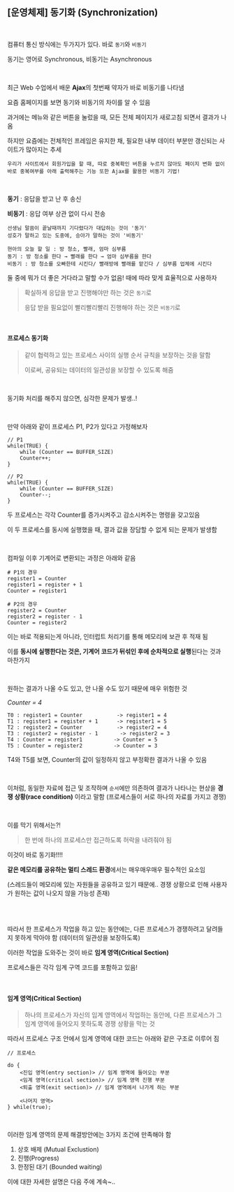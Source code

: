 ## [운영체제] 동기화 (Synchronization)

<br/>

컴퓨터 통신 방식에는 두가지가 있다. 바로 `동기`와 `비동기`

동기는 영어로 Synchronous, 비동기는 Asynchronous

<br/>

최근 Web 수업에서 배운 **Ajax**의 첫번째 약자가 바로 비동기를 나타냄

요즘 홈페이지를 보면 동기와 비동기의 차이를 알 수 있음

과거에는 메뉴와 같은 버튼을 눌렀을 때, 모든 전체 페이지가 새로고침 되면서 결과가 나옴

하지만 요즘에는 전체적인 프레임은 유지한 채, 필요한 내부 데이터 부분만 갱신되는 사이트가 많아지는 추세

```
우리가 사이트에서 회원가입을 할 때, 따로 중복확인 버튼을 누르지 않아도 페이지 변화 없이 바로 중복여부를 아래 출력해주는 기능 또한 Ajax를 활용한 비동기 기법!
```

<br/>

**동기** : 응답을 받고 난 후 송신

**비동기** : 응답 여부 상관 없이 다시 전송

```
선생님 말씀이 끝날때까지 기다렸다가 대답하는 것이 '동기'
성호가 말하고 있는 도중에, 승아가 말하는 것이 '비동기' 
```

```
현아의 오늘 할 일 : 방 청소, 빨래, 엄마 심부름
동기 : 방 청소를 한다 → 빨래를 한다 → 엄마 심부름을 한다
비동기 : 방 청소를 오빠한테 시킨다/ 빨래방에 빨래를 맡긴다 / 심부름 업체에 시킨다
```



둘 중에 뭐가 더 좋은 거다라고 말할 수가 없음! 때에 따라 맞게 효율적으로 사용하자 

> 확실하게 응답을 받고 진행해야만 하는 것은 `동기`로
>
> 응답 받을 필요없이 빨리빨리빨리 진행해야 하는 것은 `비동기`로

<br/>

#### 프로세스 동기화

> 같이 협력하고 있는 프로세스 사이의 실행 순서 규칙을 보장하는 것을 말함
>
> 이로써, 공유되는 데이터의 일관성을 보장할 수 있도록 해줌

<br/>

동기화 처리를 해주지 않으면, 심각한 문제가 발생..!

<br/>

만약 아래와 같이 프로세스 P1, P2가 있다고 가정해보자

```
// P1
while(TRUE) {
    while (Counter == BUFFER_SIZE)
    Counter++;
}
```

```
// P2
while(TRUE) {
    while (Counter == BUFFER_SIZE)
    Counter--;
}
```

두 프로세스는 각각 Counter를 증가시켜주고 감소시켜주는 명령을 갖고있음

이 두 프로세스를 동시에 실행했을 때, 결과 값을 장담할 수 없게 되는 문제가 발생함

<br/>

컴파일 이후 기계어로 변환되는 과정은 아래와 같음

```
# P1의 경우
register1 = Counter
register1 = register + 1
Counter = register1

# P2의 경우
register2 = Counter
register2 = register - 1
Counter = register2
```

이는 바로 적용되는게 아니라, 인터럽트 처리기를 통해 메모리에 보관 후 적재 됨

이를 **동시에 실행한다는 것은, 기계어 코드가 뒤섞인 후에 순차적으로 실행**된다는 것과 마찬가지

<br/>

원하는 결과가 나올 수도 있고, 안 나올 수도 있기 때문에 매우 위험한 것

*Counter = 4*

```
T0 : register1 = Counter           -> register1 = 4
T1 : register1 = register + 1      -> register1 = 5
T2 : register2 = Counter           -> register2 = 4
T3 : register2 = register - 1       -> register2 = 3
T4 : Counter = register1          -> Counter = 5   
T5 : Counter = register2          -> Counter = 3  
```

T4와 T5를 보면, Counter의 값이 일정하지 않고 부정확한 결과가 나올 수 있음

<br/>

이처럼, 동일한 자료에 접근 및 조작하며 `순서`에만 의존하여 결과가 나타나는 현상을 **경쟁 상황(race condition)** 이라고 말함 (프로세스들이 서로 하나의 자료를 가지고 경쟁)

<br/>

이를 막기 위해서는?!

> 한 번에 하나의 프로세스만 접근하도록 허락을 내려줘야 됨

이것이 바로 동기화!!!!

**같은 메모리를 공유하는 멀티 스레드 환경**에서는 매우매우매우 필수적인 요소임

(스레드들이 메모리에 있는 자원들을 공유하고 있기 때문에.. 경쟁 상황으로 인해 사용자가 원하는 값이 나오지 않을 가능성 존재)

<br/>

<br/>

따라서 한 프로세스가 작업을 하고 있는 동안에는, 다른 프로세스가 경쟁하려고 달려들지 못하게 막아야 함 (데이터의 일관성을 보장하도록)

이러한 작업을 도와주는 것이 바로 **임계 영역(Critical Section)**

프로세스들은 각각 임계 구역 코드를 포함하고 있음!

<br/>

#### 임계 영역(Critical Section)

> 하나의 프로세스가 자신의 임계 영역에서 작업하는 동안에, 다른 프로세스가 그 임계 영역에 들어오지 못하도록 경쟁 상황을 막는 것

따라서 프로세스 구조 안에서 임계 영역에 대한 코드는 아래와 같은 구조로 이루어 짐

```
// 프로세스

do {
    <진입 영역(entry section)> // 임계 영역에 들어오는 부분
    <임계 영역(critical section)> // 임계 영역 진행 부분
    <퇴출 영역(exit section)> // 임계 영역에서 나가게 하는 부분
    
    <나머지 영역>
} while(true);
```



<br/>

이러한 임계 영역의 문제 해결방안에는 3가지 조건에 만족해야 함

1. 상호 배제 (Mutual Exclustion)
2. 진행(Progress)
3. 한정된 대기 (Bounded waiting)



이에 대한 자세한 설명은 다음 주에 계속~..